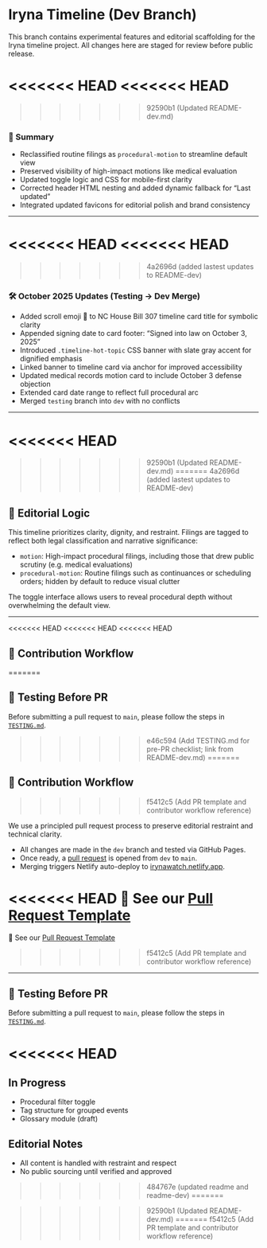 # Iryna Timeline (Dev Branch)

This branch contains experimental features and editorial scaffolding for the Iryna timeline project. All changes here are staged for review before public release.

<<<<<<< HEAD
<<<<<<< HEAD
=======
>>>>>>> 92590b1 (Updated README-dev.md)
### 🧾 Summary 

- Reclassified routine filings as `procedural-motion` to streamline default view  
- Preserved visibility of high-impact motions like medical evaluation  
- Updated toggle logic and CSS for mobile-first clarity  
- Corrected header HTML nesting and added dynamic fallback for “Last updated”  
- Integrated updated favicons for editorial polish and brand consistency

---

<<<<<<< HEAD
<<<<<<< HEAD
=======
>>>>>>> 4a2696d (added lastest updates to README-dev)
### 🛠️ October 2025 Updates (Testing → Dev Merge)

- Added scroll emoji 📜 to NC House Bill 307 timeline card title for symbolic clarity  
- Appended signing date to card footer: “Signed into law on October 3, 2025”  
- Introduced `.timeline-hot-topic` CSS banner with slate gray accent for dignified emphasis  
- Linked banner to timeline card via anchor for improved accessibility  
- Updated medical records motion card to include October 3 defense objection  
- Extended card date range to reflect full procedural arc  
- Merged `testing` branch into `dev` with no conflicts

---


<<<<<<< HEAD
=======
>>>>>>> 92590b1 (Updated README-dev.md)
=======
>>>>>>> 4a2696d (added lastest updates to README-dev)
## 🧠 Editorial Logic

This timeline prioritizes clarity, dignity, and restraint. Filings are tagged to reflect both legal classification and narrative significance:

- `motion`: High-impact procedural filings, including those that drew public scrutiny (e.g. medical evaluations)
- `procedural-motion`: Routine filings such as continuances or scheduling orders; hidden by default to reduce visual clutter

The toggle interface allows users to reveal procedural depth without overwhelming the default view.

---

<<<<<<< HEAD
<<<<<<< HEAD
<<<<<<< HEAD
## 🧠 Contribution Workflow
=======
## 🧪 Testing Before PR

Before submitting a pull request to `main`, please follow the steps in [`TESTING.md`](./TESTING.md).
>>>>>>> e46c594 (Add TESTING.md for pre-PR checklist; link from README-dev.md)
=======
## 🧠 Contribution Workflow
>>>>>>> f5412c5 (Add PR template and contributor workflow reference)

We use a principled pull request process to preserve editorial restraint and technical clarity.

- All changes are made in the `dev` branch and tested via GitHub Pages.
- Once ready, a [pull request](https://github.com/CharlieFox84/irynawatch/compare/main...dev) is opened from `dev` to `main`.
- Merging triggers Netlify auto-deploy to [irynawatch.netlify.app](https://irynawatch.netlify.app/).

<<<<<<< HEAD
📄 See our [Pull Request Template](./PULL_REQUEST_TEMPLATE.md)
=======
📄 See our [Pull Request Template](.github/PULL_REQUEST_TEMPLATE.md)
>>>>>>> f5412c5 (Add PR template and contributor workflow reference)

---

## 🧪 Testing Before PR

Before submitting a pull request to `main`, please follow the steps in [`TESTING.md`](./TESTING.md).



<<<<<<< HEAD
=======
## In Progress
- Procedural filter toggle
- Tag structure for grouped events
- Glossary module (draft)

## Editorial Notes
- All content is handled with restraint and respect
- No public sourcing until verified and approved
>>>>>>> 484767e (updated readme and readme-dev)
=======

>>>>>>> 92590b1 (Updated README-dev.md)
=======
>>>>>>> f5412c5 (Add PR template and contributor workflow reference)
